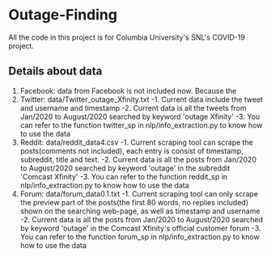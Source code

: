 # Outage-Finding
All the code in this project is for Columbia University's SNL's COVID-19 project.

## Details about data
1. Facebook: data from Facebook is not included now. Because the 
2. Twitter: data/Twitter_outage_Xfinity.txt
            -1. Current data include the tweet and username and timestamp
            -2. Current data is all the tweets from Jan/2020 to August/2020 searched by keyword 'outage Xfinity'
            -3. You can refer to the function twitter_sp in nlp/info_extraction.py to know how to use the data
3. Reddit: data/reddit_data4.csv 
            -1. Current scraping tool can scrape the posts(comments not included), each entry is consist of timestamp, subreddit, title and text.
            -2. Current data is all the posts from Jan/2020 to August/2020 searched by keyword 'outage' in the subreddit 'Comcast Xfinity'
            -3. You can refer to the function reddit_sp in nlp/info_extraction.py to know how to use the data
4. Forum: data/forum_data0.1.txt
            -1. Current scraping tool can only scrape the preview part of the posts(the first 80 words, no replies included) shown on the searching web-page, as                     well as timestamp and username
            -2. Current data is all the posts from Jan/2020 to August/2020 searched by keyword 'outage' in the Comcast Xfinity's official customer forum
            -3. You can refer to the function forum_sp in nlp/info_extraction.py to know how to use the data
            
